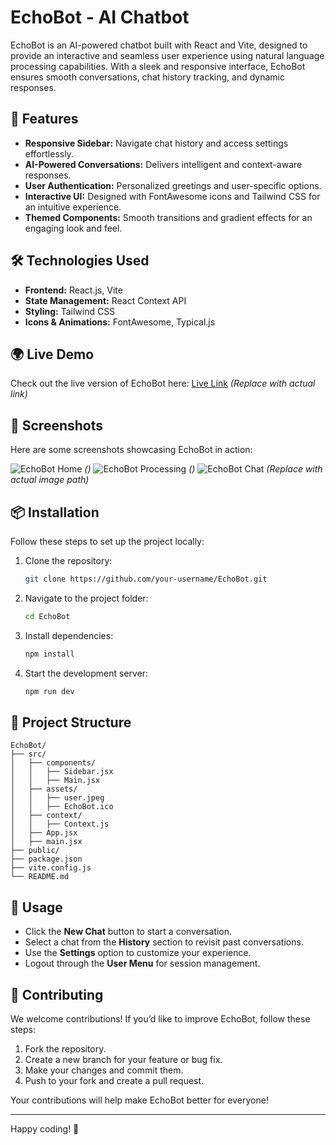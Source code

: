 # EchoBot - AI Chatbot

EchoBot is an AI-powered chatbot built with React and Vite, designed to provide an interactive and seamless user experience using natural language processing capabilities. With a sleek and responsive interface, EchoBot ensures smooth conversations, chat history tracking, and dynamic responses.

## 🚀 Features

- **Responsive Sidebar:** Navigate chat history and access settings effortlessly.
- **AI-Powered Conversations:** Delivers intelligent and context-aware responses.
- **User Authentication:** Personalized greetings and user-specific options.
- **Interactive UI:** Designed with FontAwesome icons and Tailwind CSS for an intuitive experience.
- **Themed Components:** Smooth transitions and gradient effects for an engaging look and feel.

## 🛠 Technologies Used

- **Frontend:** React.js, Vite
- **State Management:** React Context API
- **Styling:** Tailwind CSS
- **Icons & Animations:** FontAwesome, Typical.js

## 🌍 Live Demo

Check out the live version of EchoBot here: [Live Link](#) *(Replace with actual link)*

## 📸 Screenshots

Here are some screenshots showcasing EchoBot in action:

![EchoBot Home](#) *()*
![EchoBot Processing](#) *()*
![EchoBot Chat](#) *(Replace with actual image path)*

## 📦 Installation

Follow these steps to set up the project locally:

1. Clone the repository:
   ```sh
   git clone https://github.com/your-username/EchoBot.git
   ```
2. Navigate to the project folder:
   ```sh
   cd EchoBot
   ```
3. Install dependencies:
   ```sh
   npm install
   ```
4. Start the development server:
   ```sh
   npm run dev
   ```

## 📁 Project Structure

```
EchoBot/
├── src/
│   ├── components/
│   │   ├── Sidebar.jsx
│   │   ├── Main.jsx
│   ├── assets/
│   │   ├── user.jpeg
│   │   ├── EchoBot.ico
│   ├── context/
│   │   ├── Context.js
│   ├── App.jsx
│   ├── main.jsx
├── public/
├── package.json
├── vite.config.js
└── README.md
```

## 🎯 Usage

- Click the **New Chat** button to start a conversation.
- Select a chat from the **History** section to revisit past conversations.
- Use the **Settings** option to customize your experience.
- Logout through the **User Menu** for session management.

## 🤝 Contributing

We welcome contributions! If you’d like to improve EchoBot, follow these steps:

1. Fork the repository.
2. Create a new branch for your feature or bug fix.
3. Make your changes and commit them.
4. Push to your fork and create a pull request.

Your contributions will help make EchoBot better for everyone!

---

Happy coding! 🚀

